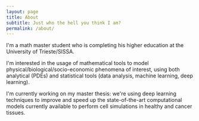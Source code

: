 ```yaml
---
layout: page
title: About
subtitle: Just who the hell you think I am?
permalink: /about/
---
```


I'm a math master student who is completing his higher education at the University of Trieste/SISSA.

I'm interested in the usage of mathematical tools to model physical/biological/socio-economic phenomena of interest, using both analytical (PDEs) and statistical tools (data analysis, machine learning, deep learning).

I'm currently working on my master thesis: we're using deep learning techniques to improve and speed up the state-of-the-art computational models currently available to perform cell simulations in healthy and cancer tissues.

